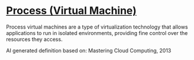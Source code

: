 # **[Process (Virtual Machine)](https://www.sciencedirect.com/topics/computer-science/process-virtual-machine)**

Process virtual machines are a type of virtualization technology that allows applications to run in isolated environments, providing fine control over the resources they access.

AI generated definition based on: Mastering Cloud Computing, 2013
